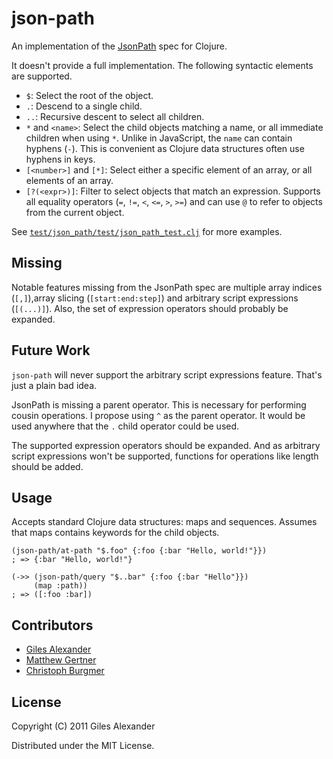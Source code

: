 # json-path

An implementation of the [JsonPath][jp] spec for Clojure.

It doesn't provide a full implementation. The following syntactic
elements are supported.

* `$`: Select the root of the object.
* `.`: Descend to a single child.
* `..`: Recursive descent to select all children.
* `*` and `<name>`: Select the child objects matching a name, or all
  immediate children when using `*`. Unlike in JavaScript, the `name`
  can contain hyphens (`-`). This is convenient as Clojure data
  structures often use hyphens in keys.
* `[<number>]` and `[*]`: Select either a specific element of an
  array, or all elements of an array.
* `[?(<expr>)]`: Filter to select objects that match an
  expression. Supports all equality operators (`=`, `!=`, `<`, `<=`,
  `>`, `>=`) and can use `@` to refer to objects from the current
  object.

See [`test/json_path/test/json_path_test.clj`][eg] for more examples.

## Missing

Notable features missing from the JsonPath spec are multiple array
indices (`[,]`),array slicing (`[start:end:step]`) and arbitrary
script expressions (`[(...)]`). Also, the set of expression operators
should probably be expanded.

## Future Work

`json-path` will never support the arbitrary script expressions
feature. That's just a plain bad idea.

JsonPath is missing a parent operator. This is necessary for
performing cousin operations. I propose using `^` as the parent
operator. It would be used anywhere that the `.` child operator could
be used.

The supported expression operators should be expanded. And as
arbitrary script expressions won't be supported, functions for
operations like length should be added.

## Usage

Accepts standard Clojure data structures: maps and sequences. Assumes
that maps contains keywords for the child objects.

    (json-path/at-path "$.foo" {:foo {:bar "Hello, world!"}})
    ; => {:bar "Hello, world!"}

    (->> (json-path/query "$..bar" {:foo {:bar "Hello"}})
         (map :path))
    ; => ([:foo :bar])

## Contributors

* [Giles Alexander](https://github.com/gga)
* [Matthew Gertner](https://github.com/matthewgertner)
* [Christoph Burgmer](https://github.com/cburgmer)

## License

Copyright (C) 2011 Giles Alexander

Distributed under the MIT License.

[jp]: http://goessner.net/articles/JsonPath/
[eg]: https://github.com/gga/json-path/blob/master/test/json_path/test/json_path_test.clj
